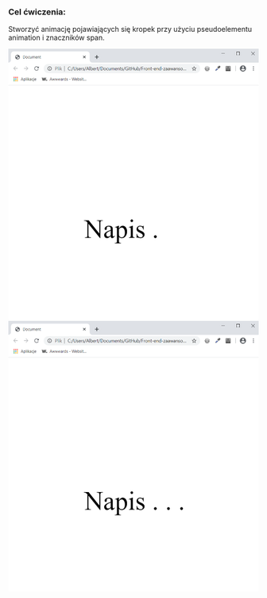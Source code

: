 <h3>Cel ćwiczenia:</h3>
<p>Stworzyć animację pojawiających się kropek przy użyciu pseudoelementu animation i znaczników span.</p>

<img src="Screenshot1.png" alt="Tu powinien być Screenshot1">

<img src="Screenshot2.png" alt="Tu powinien być Screenshot2">